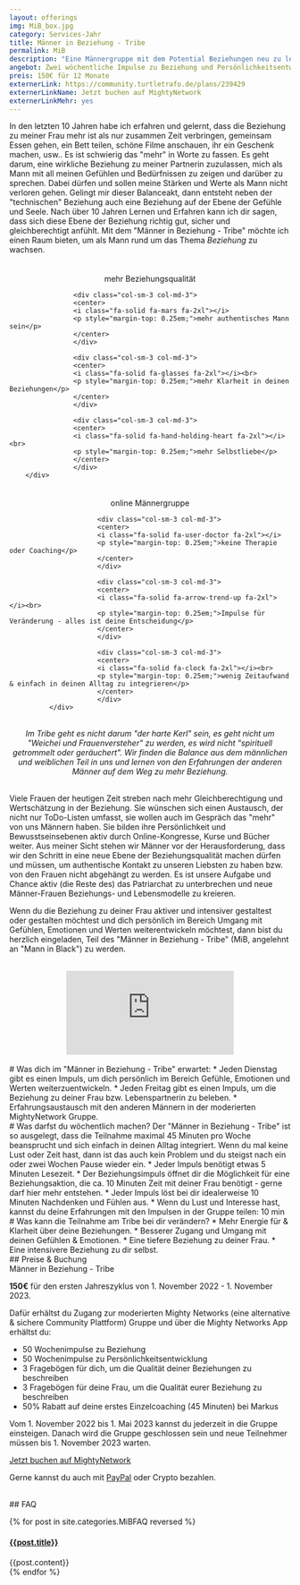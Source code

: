 ```yaml
---
layout: offerings
img: MiB_box.jpg
category: Services-Jahr
title: Männer in Beziehung - Tribe
permalink: MiB
description: "Eine Männergruppe mit dem Potential Beziehungen neu zu leben."
angebot: Zwei wöchentliche Impulse zu Beziehung und Persönlichkeitsentwicklung, moderierte online Männer Gruppe zum Austausch
preis: 150€ für 12 Monate
externerLink: https://community.turtletrafo.de/plans/239429
externerLinkName: Jetzt buchen auf MightyNetwork
externerLinkMehr: yes
---
```


In den letzten 10 Jahren habe ich erfahren und gelernt, dass die Beziehung zu meiner Frau
mehr ist als nur zusammen Zeit verbringen, gemeinsam Essen gehen, ein Bett teilen,
schöne Filme anschauen, ihr ein Geschenk machen, usw.. Es ist schwierig
das "mehr" in Worte zu fassen. Es geht darum, eine wirkliche Beziehung zu meiner
Partnerin zuzulassen, mich als Mann mit all meinen Gefühlen und Bedürfnissen zu zeigen und
darüber zu sprechen. Dabei dürfen und sollen meine Stärken und Werte als Mann nicht
verloren gehen. Gelingt mir dieser Balanceakt, dann entsteht neben der "technischen"
Beziehung auch eine Beziehung auf der Ebene der Gefühle und Seele. Nach über 10 Jahren
Lernen und Erfahren kann ich dir sagen, dass sich diese Ebene der Beziehung richtig
gut, sicher und gleichberechtigt anfühlt. Mit dem "Männer in Beziehung - Tribe" möchte
ich einen Raum bieten, um als Mann rund um das Thema *Beziehung* zu wachsen.

<br>
<div class="container">
  <div class="row">
                    <div class="col-sm-3 col-md-3">
                    <center>
                    <i class="fa-solid fa-lightbulb fa-2xl"></i>
                    <p style="margin-top: 0.25em;">mehr Beziehungsqualität</p>
                    </center>
                    </div>

                    <div class="col-sm-3 col-md-3">
                    <center>
                    <i class="fa-solid fa-mars fa-2xl"></i>
                    <p style="margin-top: 0.25em;">mehr authentisches Mann sein</p>
                    </center>
                    </div>

                    <div class="col-sm-3 col-md-3">
                    <center>
                    <i class="fa-solid fa-glasses fa-2xl"></i><br>
                    <p style="margin-top: 0.25em;">mehr Klarheit in deinen Beziehungen</p>
                    </center>
                    </div>

                    <div class="col-sm-3 col-md-3">
                    <center>
                    <i class="fa-solid fa-hand-holding-heart fa-2xl"></i><br>
                    <p style="margin-top: 0.25em;">mehr Selbstliebe</p>
                    </center>
                    </div>
        </div>
<br>
        <div class="row">
                          <div class="col-sm-3 col-md-3">
                          <center>
                          <i class="fa-solid fa-people-group fa-2xl"></i>
                          <p style="margin-top: 0.25em;">online Männergruppe</p>
                          </center>
                          </div>

                          <div class="col-sm-3 col-md-3">
                          <center>
                          <i class="fa-solid fa-user-doctor fa-2xl"></i>
                          <p style="margin-top: 0.25em;">keine Therapie oder Coaching</p>
                          </center>
                          </div>

                          <div class="col-sm-3 col-md-3">
                          <center>
                          <i class="fa-solid fa-arrow-trend-up fa-2xl"></i><br>
                          <p style="margin-top: 0.25em;">Impulse für Veränderung - alles ist deine Entscheidung</p>
                          </center>
                          </div>

                          <div class="col-sm-3 col-md-3">
                          <center>
                          <i class="fa-solid fa-clock fa-2xl"></i><br>
                          <p style="margin-top: 0.25em;">wenig Zeitaufwand & einfach in deinen Alltag zu integrieren</p>
                          </center>
                          </div>
              </div>

</div>
<br>

<center><i>Im Tribe geht es nicht darum "der harte Kerl" sein, es geht nicht um "Weichei und
Frauenversteher" zu werden, es wird nicht "spirituell getrommelt oder geräuchert".
Wir finden die Balance aus dem männlichen und weiblichen Teil in uns und lernen
von den Erfahrungen der anderen Männer auf dem Weg zu mehr Beziehung.</i></center><br>

Viele Frauen der heutigen Zeit streben nach mehr Gleichberechtigung und Wertschätzung
in der Beziehung. Sie wünschen sich einen Austausch, der nicht nur ToDo-Listen umfasst,
sie wollen auch im Gespräch das "mehr" von uns Männern haben. Sie bilden ihre
Persönlichkeit und Bewusstseinsebenen aktiv durch Online-Kongresse, Kurse und Bücher weiter.
Aus meiner Sicht stehen wir Männer vor der Herausforderung, dass wir den Schritt
in eine neue Ebene der Beziehungsqualität machen dürfen und müssen, um authentische
Kontakt zu unseren Liebsten zu haben bzw. von den Frauen nicht abgehängt zu werden.
Es ist unsere Aufgabe und Chance aktiv (die Reste des) das Patriarchat zu unterbrechen
und neue Männer-Frauen Beziehungs- und Lebensmodelle zu kreieren.

Wenn du die Beziehung zu deiner Frau aktiver und intensiver gestaltest oder gestalten
möchtest und dich persönlich im Bereich Umgang mit Gefühlen, Emotionen und Werten
weiterentwickeln möchtest, dann bist du herzlich eingeladen, Teil des
"Männer in Beziehung - Tribe" (MiB, angelehnt an "Mann in Black") zu werden.

<br>
<div class="container">
  <div class="row">
        <div class="embed-responsive embed-responsive-16by9">
                    <center>
                    <iframe class="embed-responsive-item" src="https://www.youtube.com/embed/d8kIZoIlB5Y" title="YouTube video player" frameborder="0" allow="accelerometer; autoplay; clipboard-write; encrypted-media; gyroscope; picture-in-picture" allowfullscreen></iframe>
                    </center>
          </div>
  </div>
</div>

<br>
# Was dich im "Männer in Beziehung - Tribe" erwartet:
* Jeden Dienstag gibt es einen Impuls, um dich persönlich im Bereich Gefühle, Emotionen
 und Werten weiterzuentwickeln.
* Jeden Freitag gibt es einen Impuls, um die Beziehung zu deiner Frau bzw. Lebenspartnerin zu beleben.
* Erfahrungsaustausch mit den anderen Männern in der moderierten MightyNetwork Gruppe.

<br>
# Was darfst du wöchentlich machen?
Der "Männer in Beziehung - Tribe" ist so ausgelegt, dass die Teilnahme maximal 45 Minuten
pro Woche beansprucht und sich einfach in deinen Alltag integriert. Wenn du mal keine Lust
oder Zeit hast, dann ist das auch kein Problem und du steigst nach ein oder zwei Wochen
Pause wieder ein.
* Jeder Impuls benötigt etwas 5 Minuten Lesezeit.
* Der Beziehungsimpuls öffnet dir die Möglichkeit für eine Beziehungsaktion, die
  ca. 10 Minuten Zeit mit deiner Frau benötigt - gerne darf hier mehr entstehen.
* Jeder Impuls löst bei dir idealerweise 10 Minuten Nachdenken und Fühlen aus.
* Wenn du Lust und Interesse hast, kannst du deine Erfahrungen mit den Impulsen
in der Gruppe teilen: 10 min

<br>
# Was kann die Teilnahme am Tribe bei dir verändern?
* Mehr Energie für & Klarheit über deine Beziehungen.
* Besserer Zugang und Umgang mit deinen Gefühlen & Emotionen.
* Eine tiefere Beziehung zu deiner Frau.
* Eine intensivere Beziehung zu dir selbst.

<br>
## Preise & Buchung
<div class="panel panel-info">
<div class="panel-heading">Männer in Beziehung - Tribe</div>
<div class="panel-body">
  <p><b>150€</b> für den ersten Jahreszyklus von 1. November 2022 - 1. November 2023.</p>
  <p>Dafür erhältst du Zugang zur moderierten Mighty Networks (eine alternative & sichere Community Plattform) Gruppe und über die Mighty Networks App erhältst du:
  <ul>
  <li>50 Wochenimpulse zu Beziehung</li>
  <li>50 Wochenimpulse zu Persönlichkeitsentwicklung</li>
  <li>3 Fragebögen für dich, um die Qualität deiner Beziehungen zu beschreiben</li>
  <li>3 Fragebögen für deine Frau, um die Qualität eurer Beziehung zu beschreiben</li>
  <li>50% Rabatt auf deine erstes Einzelcoaching (45 Minuten) bei Markus</li>
  </ul></p>
  <p>Vom 1. November 2022 bis 1. Mai 2023 kannst du jederzeit in die Gruppe einsteigen.
  Danach wird die Gruppe geschlossen sein und neue Teilnehmer müssen bis 1. November 2023 warten.</p>
  <p><a href="https://community.turtletrafo.de/plans/239429" target="_blank" class="btn btn-primary">Jetzt buchen auf MightyNetwork</a></p>
  <p>Gerne kannst du auch mit <a href="https://paypal.me/turtletrafo/150">PayPal</a> oder Crypto bezahlen.
  </p>
</div>
</div>



<br>
## FAQ
<div class="panel-group" id="accordion" role="tablist" aria-multiselectable="true">
  <div class="panel panel-default">

  {% for post in site.categories.MiBFAQ reversed %}
    <div class="panel-heading" role="tab" id="{{post.anker}}Head">
      <h4 class="panel-title">
        <a rclass="collapsed" ole="button" data-toggle="collapse" data-parent="#accordion" href="#{{post.anker}}Role" aria-expanded="false" aria-controls="{{post.anker}}">
          {{post.title}}
        </a>
      </h4>
    </div>
    <div id="{{post.anker}}Role" class="panel-collapse collapse" role="tabpanel" aria-labelledby="{{post.anker}}Head">
      <div class="panel-body">
        {{post.content}}
      </div>
    </div>
  {% endfor %}

  </div>
</div>
